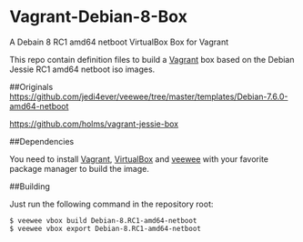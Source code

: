 # Vagrant-Debian-8-Box
A Debain 8 RC1 amd64 netboot VirtualBox Box for Vagrant

This repo contain definition files to build a
[Vagrant](http://www.vagrantup.com) box based on the Debian Jessie RC1 amd64 netboot
iso images.

##Originals
https://github.com/jedi4ever/veewee/tree/master/templates/Debian-7.6.0-amd64-netboot

https://github.com/holms/vagrant-jessie-box


##Dependencies

You need to install [Vagrant](http://www.vagrantup.com), [VirtualBox](https://www.virtualbox.org/) and
[veewee](https://github.com/jedi4ever/veewee) with your favorite package
manager to build the image.

##Building

Just run the following command in the repository root:

    $ veewee vbox build Debian-8.RC1-amd64-netboot
    $ veewee vbox export Debian-8.RC1-amd64-netboot
